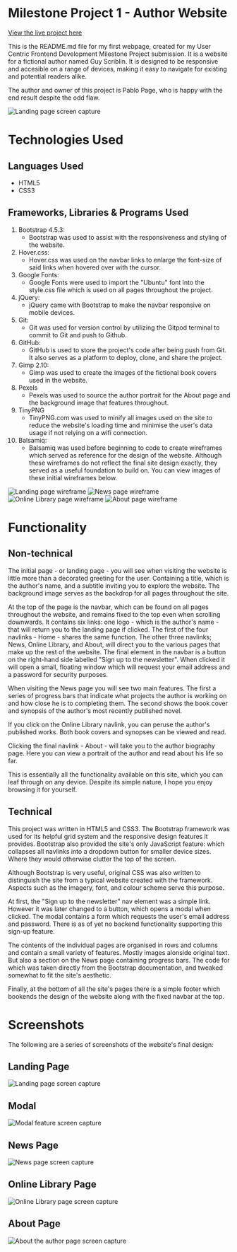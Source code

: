 # Milestone Project 1 - Author Website

[View the live project here](https://pablo1793.github.io/mp1-author_website/)

This is the README.md file for my first webpage, created for my User Centric Frontend Development Milestone Project submission. It is a website for a fictional author named Guy Scriblin. It is designed to be responsive and accesible on a range of devices, making it easy to navigate for existing and potential readers alike.

The author and owner of this project is Pablo Page, who is happy with the end result despite the odd flaw.

<img src="./img/landingpage-screencap.min.jpg" alt="Landing page screen capture">

# Technologies Used

## Languages Used

- HTML5
- CSS3

## Frameworks, Libraries & Programs Used

1. Bootstrap 4.5.3:
      - Bootstrap was used to assist with the responsiveness and styling of the website.
2. Hover.css:
      - Hover.css was used on the navbar links to enlarge the font-size of said links when hovered over with the cursor.
3. Google Fonts:
      - Google Fonts were used to import the "Ubuntu" font into the style.css file which is used on all pages throughout the project.
4. jQuery:
      - jQuery came with Bootstrap to make the navbar responsive on mobile devices.
5. Git:
      - Git was used for version control by utilizing the Gitpod terminal to commit to Git and push to Github.
6. GitHub:
      - GitHub is used to store the project's code after being push from Git. It also serves as a platform to deploy, clone, and share the project.
7. Gimp 2.10:
      - Gimp was used to create the images of the fictional book covers used in the website.
8. Pexels
      - Pexels was used to source the author portrait for the About page and the background image that features throughout.
9. TinyPNG
      - TinyPNG.com was used to minify all images used on the site to reduce the website's loading time and minimise the user's data usage if not relying
      on a wifi connection.       
10. Balsamiq:
      - Balsamiq was used before beginning to code to create wireframes which served as reference for the design of the website. Although these wireframes 
      do not reflect the final site design exactly, they served as a useful foundation to build on. You can view images of these initial wireframes below.

<img src="./img/landingpage-wireframe.min.png" alt="Landing page wireframe">
<img src="./img/news-wireframe.min.png" alt="News page wireframe">
<img src="./img/library-wireframe.min.png" alt="Online Library page wireframe">
<img src="./img/about-wireframe.min.png" alt="About page wireframe">

# Functionality

## Non-technical

The initial page - or landing page - you will see when visiting the website is little more than a decorated greeting for the user. Containing a title, which is the
author's name, and a subtitle inviting you to explore the website. The background image serves as the backdrop for all pages throughout the site.

At the top of the page is the navbar, which can be found on all pages throughout the website, and remains fixed to the top even when scrolling downwards. It contains six links: one logo -
which is the author's name - that will return you to the landing page if clicked. The first of the four navlinks - Home - shares the same function. The other three navlinks;
News, Online Library, and About, will direct you to the various pages that make up the rest of the website. The final element in the navbar is a button on the right-hand side
labelled "Sign up to the newsletter". When clicked it will open a small, floating window which will request your email address and a password for security purposes.

When visiting the News page you will see two main features. The first a series of progress bars that indicate what projects the author is working on and how close he is to
completing them. The second shows the book cover and synopsis of the author's most recently published novel.

If you click on the Online Library navlink, you can peruse the author's published works. Both book covers and synopses can be viewed and read.

Clicking the final navlink - About - will take you to the author biography page. Here you can view a portrait of the author and read about his life so far.

This is essentially all the functionality available on this site, which you can leaf through on any device. Despite its simple nature, I hope you enjoy browsing it for yourself.

## Technical

This project was written in HTML5 and CSS3. The Bootstrap framework was used for its helpful grid system and the responsive design features it provides. Bootstrap also provided 
the site's only JavaScript feature: which collapses all navlinks into a dropdown button for smaller device sizes. Where they would otherwise clutter the top of the screen.

Although Bootstrap is very useful, original CSS was also written to distinguish the site from a typical website created with the framework. Aspects such as the imagery, font, 
and colour scheme serve this purpose.

At first, the "Sign up to the newsletter" nav element was a simple link. However it was later changed to a button, which opens a modal when clicked. The modal contains a form
which requests the user's email address and password. There is as of yet no backend functionality supporting this sign-up feature.

The contents of the individual pages are organised in rows and columns and contain a small variety of features. Mostly images alonside original text. But also a section on the 
News page containing progress bars. The code for which was taken directly from the Bootstrap documentation, and tweaked somewhat to fit the site's aesthetic.

Finally, at the bottom of all the site's pages there is a simple footer which bookends the design of the website along with the fixed navbar at the top.

# Screenshots

The following are a series of screenshots of the website's final design:

## Landing Page

<img src="./img/landingpage-screencap.min.jpg" alt="Landing page screen capture">

## Modal

<img src="./img/modal-screencap.min.jpg" alt="Modal feature screen capture">

## News Page

<img src="./img/newspage-screencap.min.jpg" alt="News page screen capture">

## Online Library Page

<img src="./img/librarypage-screencap.min.jpg" alt="Online Library page screen capture">

## About Page

<img src="./img/aboutpage-screencap.min.jpg" alt="About the author page screen capture">
